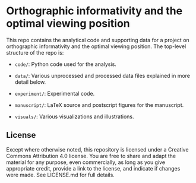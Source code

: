 Orthographic informativity and the optimal viewing position
===========================================================

This repo contains the analytical code and supporting data for a project on orthographic informativity and the optimal viewing position. The top-level structure of the repo is:

- `code/`: Python code used for the analysis.

- `data/`: Various unprocessed and processed data files explained in more detail below.

- `experiment/`: Experimental code.

- `manuscript/`: LaTeX source and postscript figures for the manuscript.

- `visuals/`: Various visualizations and illustrations.


License
-------

Except where otherwise noted, this repository is licensed under a Creative Commons Attribution 4.0 license. You are free to share and adapt the material for any purpose, even commercially, as long as you give appropriate credit, provide a link to the license, and indicate if changes were made. See LICENSE.md for full details.

